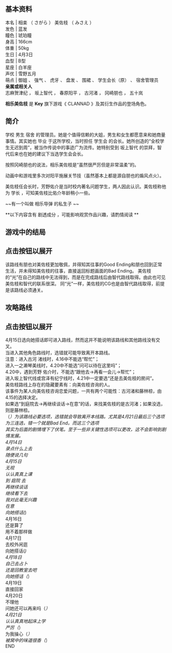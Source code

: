 **基本资料**  
---  
本名  |  相楽  （  さがら  ）  美佐枝  （  みさえ  ）   
发色  |  蓝发   
瞳色  |  琥珀瞳   
身高  |  166cm   
体重  |  50kg   
生日  |  4月3日   
血型  |  B型   
星座  |  白羊座   
声优  |  雪野五月   
萌点  |  御姐  、  强气  、  虎牙  、  盘发  、  围裙  、  学生会长（原）  、  宿舍管理员   
**亲属或相关人**  
志麻贺津纪  ，  坂上智代  ，  春原阳平  ，  古河渚  ，  冈崎朋也  ，  五十岚  
  
**相乐美佐枝** 是 **Key** 旗下游戏《  CLANNAD  》及其衍生作品的登场角色。

##  简介

学校  男生  宿舍  的管理员。她是个值得信赖的大姐，男生和女生都愿意来和她商量事情。其实她也  毕业  于这所学校，当时担任  学生会
的会长。她所创造的“全校学生无迟到周”，被当作传说中的事迹广为流传。她特别受到  坂上智代  的崇拜，智代后来也在她的建议下当选学生会会长。

按照冈崎朋也的说法，相乐美佐枝是“虽然很严厉但是非常温柔”的。

动画中和游戏里多次对阳平施展关节技（虽然基本上都是源自朋也的煽风点火）。

美佐枝任会长时，芳野佑介是当时校内著名问题学生，两人因此认识。美佐枝称他为  学长  ，可知美佐枝比佑介年龄稍小一些。

~~有一个叫做 相乐导弹  的私生子 ~~

**以下内容含有 剧透成分  ，可能影响观赏作品兴趣，请酌情阅读 **

##  游戏中的结局

点击按钮以展开  
---  
该路线有朋也对美佐枝更加敬佩，并得知其往事的Good Ending和朋也回到正常生活，并未得知美佐枝的往事，直接返回标题画面的Bad Ending。
美佐枝的“光”在自己的路线中无法得到，而是在完成路线后由智代路线取得。由此也可见美佐枝和智代的联系很深。
同“光”一样，美佐枝的CG也是由智代路线取得，前提是该路线必须通关。  
  
##  攻略路线

点击按钮以展开  
---  
4月15日选向她搭话即可进入路线，然而这并不能说明该路线和其他路线没有交叉。  
当进入其他角色路线时，选错就可能导致离开本路线。  
注意：进入古河 渚线时，4.16中不能选“帮忙”；  
进入一之濑琴美线时，4.20中不能选“问可以待在这里吗”；  
4.20中，遇到芳野 佑介时，不能选“跟他去→再看一会儿→帮忙”；  
进入坂上智代线或宫泽有纪宁线时，4.21中一定要选“还是去美佐枝的房间”。  
美佐枝路线上存在的隐藏要素有：向美佐枝咨询的人。  
该事件为某人向美佐枝咨询恋爱问题，一共有两个可能性：古河渚和藤林椋，由4.15的选择决定。  
如果选“到庭院去→再继续谈话→在意”的话，来找美佐枝的是古河渚；如果没选，则是藤林椋。  
（*）为该路线必要选项，选错就会导致离开本线路。尤其是4月21日最后三个选项为三连选，错一个就是Bad End。而这三个选项  
其实为后面的剧情埋下了伏笔。至于一些非关键性选项可以更改，这不会影响到剧情发展。  
4月14日  
录点什么上去  
随便说几句  
4月15日  
无视  
认认真真上课  
到  庭院  去  
再继续谈话  
继续看下去  
我对此毫无兴趣  
在意  
向她搭话(*)  
4月16日  
还是算了  
用不着那样做  
4月17日  
去校外闲逛  
向她搭话(*)  
4月18日  
自己去占卜  
还是回教室去吧  
向她搭话（*）  
4月19日  
直接回家  
4月20日  
不理他  
问她还可以再来吗（*）  
4月21日  
认认真真地起床上学  
严厉（*）  
为我操心（*）  
被窝中的味道很香（*）  
END

